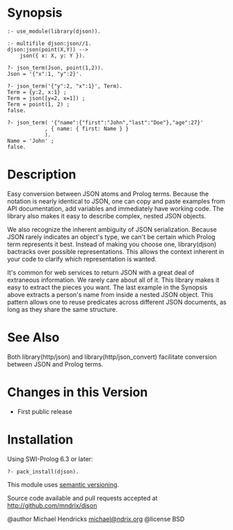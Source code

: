# Synopsis

    :- use_module(library(djson)).

    :- multifile djson:json//1.
    djson:json(point(X,Y)) -->
        json({ x: X, y: Y }).

    ?- json_term(Json, point(1,2)).
    Json = '{"x":1, "y":2}'.

    ?- json_term('{"y":2, "x":1}', Term).
    Term = {y:2, x:1} ;
    Term = json([y=2, x=1]) ;
    Term = point(1, 2) ;
    false.

    ?- json_term( '{"name":{"first":"John","last":"Doe"},"age":27}'
                , { name: { first: Name } }
                ).
    Name = 'John' ;
    false.

# Description

Easy conversion between JSON atoms and Prolog terms.  Because the notation is nearly identical to JSON, one can copy and paste examples from API documentation, add variables and immediately have working code.  The library also makes it easy to describe complex, nested JSON objects.

We also recognize the inherent ambiguity of JSON serialization.  Because JSON rarely indicates an object's type, we can't be certain which Prolog term represents it best.  Instead of making you choose one, library(djson) bactracks over possible representations.  This allows the context inherent in your code to clarify which representation is wanted.

It's common for web services to return JSON with a great deal of extraneous information.  We rarely care about all of it.  This library makes it easy to extract the pieces you want.  The last example in the Synopsis above extracts a person's name from inside a nested JSON object.  This pattern allows one to reuse predicates across different JSON documents, as long as they share the same structure.

# See Also

Both library(http/json) and library(http/json_convert) facilitate conversion between JSON and Prolog terms.

# Changes in this Version

  * First public release

# Installation

Using SWI-Prolog 6.3 or later:

    ?- pack_install(djson).

This module uses [semantic versioning](http://semver.org/).

Source code available and pull requests accepted at
http://github.com/mndrix/djson

@author Michael Hendricks <michael@ndrix.org>
@license BSD
